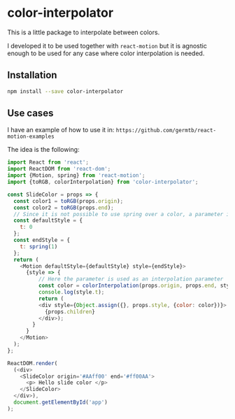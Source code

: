 # color-interpolator
This is a little package to interpolate between colors.

I developed it to be used together with `react-motion` but it is agnostic enough to be used for any case where color interpolation is needed.

## Installation
```bash
npm install --save color-interpolator
```

## Use cases
I have an example of how to use it in: `https://github.com/germtb/react-motion-examples`

The idea is the following:
```javascript
import React from 'react';
import ReactDOM from 'react-dom';
import {Motion, spring} from 'react-motion';
import {toRGB, colorInterpolation} from 'color-interpolator';

const SlideColor = props => {
  const color1 = toRGB(props.origin);
  const color2 = toRGB(props.end);
  // Since it is not possible to use spring over a color, a parameter is used
  const defaultStyle = {
    t: 0
  };
  const endStyle = {
    t: spring(1)
  };
  return (
    <Motion defaultStyle={defaultStyle} style={endStyle}>
      {style => {
          // Here the parameter is used as an interpolation parameter
          const color = colorInterpolation(props.origin, props.end, style.t);
          console.log(style.t);
          return (
          <div style={Object.assign({}, props.style, {color: color})}>
            {props.children}
          </div>);
        }
      }
    </Motion>
  );
};

ReactDOM.render(
  (<div>
    <SlideColor origin='#AAff00' end='#ff00AA'>
      <p> Hello slide color </p>
    </SlideColor>
  </div>),
  document.getElementById('app')
);

```

